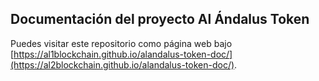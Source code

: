 ## Documentación del proyecto Al Ándalus Token

Puedes visitar este repositorio como página web bajo [https://al1blockchain.github.io/alandalus-token-doc/](https://al2blockchain.github.io/alandalus-token-doc/).


